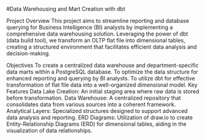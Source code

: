 #Data Warehousing and Mart Creation with dbt

Project Overview
This project aims to streamline reporting and database querying for Business Intelligence (BI) analysts by implementing a comprehensive data warehousing solution. Leveraging the power of dbt (data build tool), we transform an OLTP flat file into dimensional tables, creating a structured environment that facilitates efficient data analysis and decision-making.


Objectives
To create a centralized data warehouse and department-specific data marts within a PostgreSQL database.
To optimize the data structure for enhanced reporting and querying by BI analysts.
To utilize dbt for effective transformation of flat file data into a well-organized dimensional model.
Key Features
Data Lake Creation: An initial staging area where raw data is stored before transformation.
Data Warehouse: A centralized repository that consolidates data from various sources into a coherent framework.
Analytical Layers: Specialized structures designed to support advanced data analysis and reporting.
ERD Diagrams: Utilization of draw.io to create Entity-Relationship Diagrams (ERD) for dimensional tables, aiding in the visualization of data relationships.
